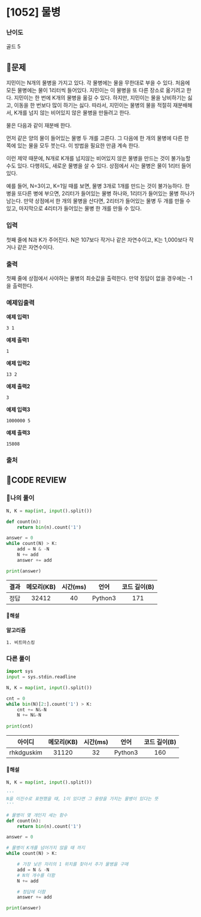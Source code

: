 # [1052] 물병

### **난이도**
골드 5
## **📝문제**
지민이는 N개의 물병을 가지고 있다. 각 물병에는 물을 무한대로 부을 수 있다. 처음에 모든 물병에는 물이 1리터씩 들어있다. 지민이는 이 물병을 또 다른 장소로 옮기려고 한다. 지민이는 한 번에 K개의 물병을 옮길 수 있다. 하지만, 지민이는 물을 낭비하기는 싫고, 이동을 한 번보다 많이 하기는 싫다. 따라서, 지민이는 물병의 물을 적절히 재분배해서, K개를 넘지 않는 비어있지 않은 물병을 만들려고 한다.

물은 다음과 같이 재분배 한다.

먼저 같은 양의 물이 들어있는 물병 두 개를 고른다. 그 다음에 한 개의 물병에 다른 한 쪽에 있는 물을 모두 붓는다. 이 방법을 필요한 만큼 계속 한다.

이런 제약 때문에, N개로 K개를 넘지않는 비어있지 않은 물병을 만드는 것이 불가능할 수도 있다. 다행히도, 새로운 물병을 살 수 있다. 상점에서 사는 물병은 물이 1리터 들어있다.

예를 들어, N=3이고, K=1일 때를 보면, 물병 3개로 1개를 만드는 것이 불가능하다. 한 병을 또다른 병에 부으면, 2리터가 들어있는 물병 하나와, 1리터가 들어있는 물병 하나가 남는다. 만약 상점에서 한 개의 물병을 산다면, 2리터가 들어있는 물병 두 개를 만들 수 있고, 마지막으로 4리터가 들어있는 물병 한 개를 만들 수 있다.
### **입력**
첫째 줄에 N과 K가 주어진다. N은 107보다 작거나 같은 자연수이고, K는 1,000보다 작거나 같은 자연수이다.
### **출력**
첫째 줄에 상점에서 사야하는 물병의 최솟값을 출력한다. 만약 정답이 없을 경우에는 -1을 출력한다.
### **예제입출력**

**예제 입력1**

```
3 1
```

**예제 출력1**

```
1
```

**예제 입력2**

```
13 2
```

**예제 출력2**

```
3
```

**예제 입력3**

```
1000000 5
```

**예제 출력3**

```
15808
```

### **출처**

## **🧐CODE REVIEW**

### **🧾나의 풀이**

```python
N, K = map(int, input().split())

def count(n):
    return bin(n).count('1')

answer = 0
while count(N) > K:
    add = N & -N
    N += add
    answer += add

print(answer)
```

결과	| 메모리(KB) |	시간(ms) |	언어 |	코드 길이(B)
:----:|:-----:|:-----:|:-----:|:--------:
정답|32412|40|Python3|171
#### **📝해설**

**알고리즘**
```
1. 비트마스킹
```

### **다른 풀이**

```python
import sys
input = sys.stdin.readline

N, K = map(int, input().split())

cnt = 0
while bin(N)[2:].count('1') > K: 
    cnt += N&-N
    N += N&-N
    
print(cnt)
```

아이디 | 메모리(KB) |	시간(ms) |	언어 |	코드 길이(B) 
:-----:|:-----:|:-----:|:----:|:--------:
rhkdguskim|31120|32|Python3|160
#### **📝해설**

```python
N, K = map(int, input().split())

'''
N을 이진수로 표현했을 때, 1이 있다면 그 용량을 가지는 물병이 있다는 뜻
'''

# 물병이 몇 개인지 세는 함수
def count(n):
    return bin(n).count('1')

answer = 0

# 물병이 K개를 넘어가지 않을 때 까지
while count(N) > K:

    # 가장 낮은 자리의 1 위치를 찾아서 추가 물병을 구매
    add = N & -N
    # N의 개수를 더함
    N += add

    # 정답에 더함
    answer += add

print(answer)
```